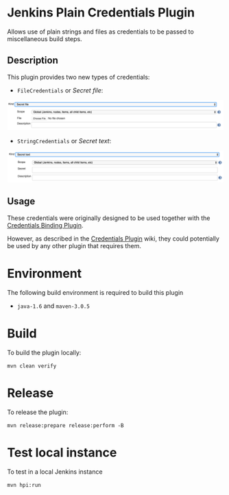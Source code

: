# Jenkins Plain Credentials Plugin

 Allows use of plain strings and files as credentials to be passed to miscellaneous build steps.

## Description

This plugin provides two new types of credentials:

-   `FileCredentials` or *Secret file*:

![SecretFile screenshot 1](/docs/images/secretFile.png "SecretFile screenshot 1")

-   `StringCredentials` or *Secret text*:

![SecretText screenshot 1](/docs/images/secretText.png "SecretText screenshot 1")

## Usage

These credentials were originally designed to be used together with the
[Credentials Binding
Plugin](https://plugins.jenkins.io/credentials-binding).

However, as described in the [Credentials
Plugin](https://plugins.jenkins.io/credentials)
wiki, they could potentially be used by any other plugin that requires
them.

# Environment

The following build environment is required to build this plugin

* `java-1.6` and `maven-3.0.5`

# Build

To build the plugin locally:

    mvn clean verify

# Release

To release the plugin:

    mvn release:prepare release:perform -B

# Test local instance

To test in a local Jenkins instance

    mvn hpi:run
